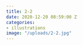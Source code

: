 ```yaml
---
title: 2-2
date: 2020-12-20 08:59:00 Z
categories:
- illustrations
image: "/uploads/2-2.jpg"
---
```


